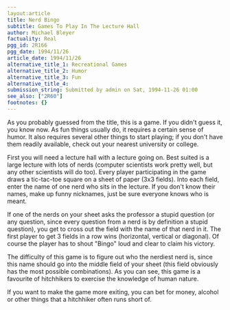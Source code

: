 ```yaml
---
layout:article
title: Nerd Bingo
subtitle: Games To Play In The Lecture Hall
author: Michael Bleyer
factuality: Real
pgg_id: 2R166
pgg_date: 1994/11/26
article_date: 1994/11/26
alternative_title_1: Recreational Games
alternative_title_2: Humor
alternative_title_3: Fun
alternative_title_4: 
submission_string: Submitted by admin on Sat, 1994-11-26 01:00
see_also: ["2R60"]
footnotes: {}
---
```

<div>
<p>As you probably guessed from the title, this is a game. If you didn't guess it, you know now. As fun things usually do, it requires a certain sense of humor. It also requires several other things to start playing; if you don't have them readily available, check out your nearest university or college.</p>
<p>First you will need a lecture hall with a lecture going on. Best suited is a large lecture with lots of nerds (computer scientists work pretty well, but any other scientists will do too). Every player participating in the game draws a tic-tac-toe square on a sheet of paper (3x3 fields). Into each field, enter the name of one nerd who sits in the lecture. If you don't know their names, make up funny nicknames, just be sure everyone knows who is meant.</p>
<p>If one of the nerds on your sheet asks the professor a stupid question (or any question, since every question from a nerd is by definition a stupid question), you get to cross out the field with the name of that nerd in it. The first player to get 3 fields in a row wins (horizontal, vertical or diagonal). Of course the player has to shout "Bingo" loud and clear to claim his victory.</p>
<p>The difficulty of this game is to figure out who the nerdiest nerd is, since this name should go into the middle field of your sheet (this field obviously has the most possible combinations). As you can see, this game is a favourite of hitchhikers to exercise the knowledge of human nature.</p>
<p>If you want to make the game more exiting, you can bet for money, alcohol or other things that a hitchhiker often runs short of.</p>
</div>
